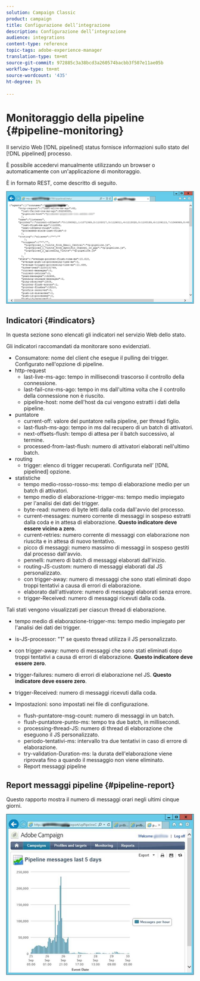 ```yaml
---
solution: Campaign Classic
product: campaign
title: Configurazione dell’integrazione
description: Configurazione dell’integrazione
audience: integrations
content-type: reference
topic-tags: adobe-experience-manager
translation-type: tm+mt
source-git-commit: 972885c3a38bcd3a260574bacbb3f507e11ae05b
workflow-type: tm+mt
source-wordcount: '435'
ht-degree: 1%

---
```



# Monitoraggio della pipeline {#pipeline-monitoring}

Il servizio Web [!DNL pipelined] status fornisce informazioni sullo stato del [!DNL pipelined] processo.

È possibile accedervi manualmente utilizzando un browser o automaticamente con un&#39;applicazione di monitoraggio.

È in formato REST, come descritto di seguito.

![](assets/triggers_8.png)

## Indicatori {#indicators}

In questa sezione sono elencati gli indicatori nel servizio Web dello stato.

Gli indicatori raccomandati da monitorare sono evidenziati.

* Consumatore: nome del client che esegue il pulling dei trigger. Configurato nell&#39;opzione di pipeline.
* http-request
   * last-live-ms-ago: tempo in millisecondi trascorso il controllo della connessione.
   * last-fail-cnx-ms-ago: tempo in ms dall&#39;ultima volta che il controllo della connessione non è riuscito.
   * pipeline-host: nome dell&#39;host da cui vengono estratti i dati della pipeline.
* puntatore
   * current-off: valore del puntatore nella pipeline, per thread figlio.
   * last-flush-ms-ago: tempo in ms dal recupero di un batch di attivatori.
   * next-offsets-flush: tempo di attesa per il batch successivo, al termine.
   * processed-from-last-flush: numero di attivatori elaborati nell&#39;ultimo batch.
* routing
   * trigger: elenco di trigger recuperati. Configurata nell’ [!DNL pipelined] opzione.
* statistiche
   * tempo medio-rosso-rosso-ms: tempo di elaborazione medio per un batch di attivatori.
   * tempo medio di elaborazione-trigger-ms: tempo medio impiegato per l&#39;analisi dei dati dei trigger.
   * byte-read: numero di byte letti dalla coda dall&#39;avvio del processo.
   * current-messages: numero corrente di messaggi in sospeso estratti dalla coda e in attesa di elaborazione. **Questo indicatore deve essere vicino a zero**.
   * current-retries: numero corrente di messaggi con elaborazione non riuscita e in attesa di nuovo tentativo.
   * picco di messaggi: numero massimo di messaggi in sospeso gestiti dal processo dall&#39;avvio.
   * pennelli: numero di batch di messaggi elaborati dall&#39;inizio.
   * routing-JS-custom: numero di messaggi elaborati dal JS personalizzato.
   * con trigger-away: numero di messaggi che sono stati eliminati dopo troppi tentativi a causa di errori di elaborazione.
   * elaborato dall&#39;attivatore: numero di messaggi elaborati senza errore.
   * trigger-Received: numero di messaggi ricevuti dalla coda.

Tali stati vengono visualizzati per ciascun thread di elaborazione.

* tempo medio di elaborazione-trigger-ms: tempo medio impiegato per l&#39;analisi dei dati dei trigger.
* is-JS-processor: &quot;1&quot; se questo thread utilizza il JS personalizzato.
* con trigger-away: numero di messaggi che sono stati eliminati dopo troppi tentativi a causa di errori di elaborazione. **Questo indicatore deve essere zero**.
* trigger-failures: numero di errori di elaborazione nel JS. **Questo indicatore deve essere zero**.
* trigger-Received: numero di messaggi ricevuti dalla coda.

* Impostazioni: sono impostati nei file di configurazione.
   * flush-puntatore-msg-count: numero di messaggi in un batch.
   * flush-puntatore-punto-ms: tempo tra due batch, in millisecondi.
   * processing-thread-JS: numero di thread di elaborazione che eseguono il JS personalizzato.
   * periodo-tentativi-ms: intervallo tra due tentativi in caso di errore di elaborazione.
   * try-validation-Duration-ms: la durata dell&#39;elaborazione viene riprovata fino a quando il messaggio non viene eliminato.
   * Report messaggi pipeline

## Report messaggi pipeline {#pipeline-report}

Questo rapporto mostra il numero di messaggi orari negli ultimi cinque giorni.

![](assets/triggers_9.png)
